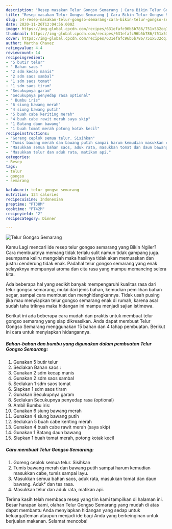 ```yaml
---
description: "Resep masakan Telur Gongso Semarang | Cara Bikin Telur Gongso Semarang Yang Bisa Manjain Lidah"
title: "Resep masakan Telur Gongso Semarang | Cara Bikin Telur Gongso Semarang Yang Bisa Manjain Lidah"
slug: 54-resep-masakan-telur-gongso-semarang-cara-bikin-telur-gongso-semarang-yang-bisa-manjain-lidah
date: 2020-11-26T12:04:56.000Z
image: https://img-global.cpcdn.com/recipes/631efafc96b5b786/751x532cq70/telur-gongso-semarang-foto-resep-utama.jpg
thumbnail: https://img-global.cpcdn.com/recipes/631efafc96b5b786/751x532cq70/telur-gongso-semarang-foto-resep-utama.jpg
cover: https://img-global.cpcdn.com/recipes/631efafc96b5b786/751x532cq70/telur-gongso-semarang-foto-resep-utama.jpg
author: Martha Chavez
ratingvalue: 4.4
reviewcount: 14
recipeingredient:
- "5 butir telur"
- " Bahan saos "
- "2 sdm kecap manis"
- "2 sdm saos sambal"
- "1 sdm saos tomat"
- "1 sdm saos tiram"
- "Secukupnya garam"
- "Secukupnya penyedap rasa optional"
- " Bumbu iris"
- "6 siung bawang merah"
- "4 siung bawang putih"
- "5 buah cabe keriting merah"
- "4 buah cabe rawit merah saya skip"
- "1 Batang daun bawang"
- "1 buah tomat merah potong kotak kecil"
recipeinstructions:
- "Goreng ceplok semua telur. Sisihkan"
- "Tumis bawang merah dan bawang putih sampai harum kemudian masukkan cabe, tumis sampai layu."
- "Masukkan semua bahan saos, aduk rata, masukkan tomat dan daun bawang. Aduk² dan tes rasa."
- "Masukkan telur dan aduk rata, matikan api."
categories:
- Resep
tags:
- telur
- gongso
- semarang

katakunci: telur gongso semarang 
nutrition: 124 calories
recipecuisine: Indonesian
preptime: "PT38M"
cooktime: "PT42M"
recipeyield: "2"
recipecategory: Dinner

---
```



![Telur Gongso Semarang](https://img-global.cpcdn.com/recipes/631efafc96b5b786/751x532cq70/telur-gongso-semarang-foto-resep-utama.jpg)

Kamu Lagi mencari ide resep telur gongso semarang yang Bikin Ngiler? Cara membuatnya memang tidak terlalu sulit namun tidak gampang juga. seumpama keliru mengolah maka hasilnya tidak akan memuaskan dan justru cenderung tidak enak. Padahal telur gongso semarang yang enak selayaknya mempunyai aroma dan cita rasa yang mampu memancing selera kita.

Ada beberapa hal yang sedikit banyak mempengaruhi kualitas rasa dari telur gongso semarang, mulai dari jenis bahan, kemudian pemilihan bahan segar, sampai cara membuat dan menghidangkannya. Tidak usah pusing jika mau menyiapkan telur gongso semarang enak di rumah, karena asal sudah tahu triknya maka hidangan ini mampu menjadi sajian istimewa.




Berikut ini ada beberapa cara mudah dan praktis untuk membuat telur gongso semarang yang siap dikreasikan. Anda dapat membuat Telur Gongso Semarang menggunakan 15 bahan dan 4 tahap pembuatan. Berikut ini cara untuk menyiapkan hidangannya.

<!--inarticleads1-->

##### Bahan-bahan dan bumbu yang digunakan dalam pembuatan Telur Gongso Semarang:

1. Gunakan 5 butir telur
1. Sediakan  Bahan saos :
1. Gunakan 2 sdm kecap manis
1. Gunakan 2 sdm saos sambal
1. Sediakan 1 sdm saos tomat
1. Siapkan 1 sdm saos tiram
1. Gunakan Secukupnya garam
1. Sediakan Secukupnya penyedap rasa (optional)
1. Ambil  Bumbu iris:
1. Gunakan 6 siung bawang merah
1. Gunakan 4 siung bawang putih
1. Sediakan 5 buah cabe keriting merah
1. Gunakan 4 buah cabe rawit merah (saya skip)
1. Gunakan 1 Batang daun bawang
1. Siapkan 1 buah tomat merah, potong kotak kecil




<!--inarticleads2-->

##### Cara membuat Telur Gongso Semarang:

1. Goreng ceplok semua telur. Sisihkan
1. Tumis bawang merah dan bawang putih sampai harum kemudian masukkan cabe, tumis sampai layu.
1. Masukkan semua bahan saos, aduk rata, masukkan tomat dan daun bawang. Aduk² dan tes rasa.
1. Masukkan telur dan aduk rata, matikan api.




Terima kasih telah membaca resep yang tim kami tampilkan di halaman ini. Besar harapan kami, olahan Telur Gongso Semarang yang mudah di atas dapat membantu Anda menyiapkan hidangan yang sedap untuk keluarga/teman ataupun menjadi ide bagi Anda yang berkeinginan untuk berjualan makanan. Selamat mencoba!
